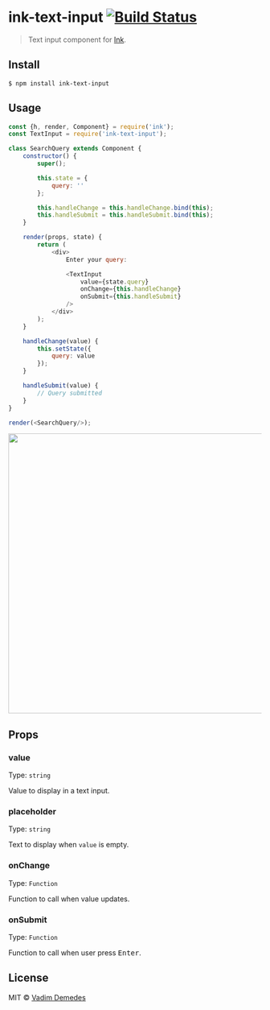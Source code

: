 # ink-text-input [![Build Status](https://travis-ci.org/vadimdemedes/ink-text-input.svg?branch=master)](https://travis-ci.org/vadimdemedes/ink-text-input)

> Text input component for [Ink](https://github.com/vadimdemedes/ink).


## Install

```
$ npm install ink-text-input
```


## Usage

```js
const {h, render, Component} = require('ink');
const TextInput = require('ink-text-input');

class SearchQuery extends Component {
	constructor() {
		super();

		this.state = {
			query: ''
		};

		this.handleChange = this.handleChange.bind(this);
		this.handleSubmit = this.handleSubmit.bind(this);
	}

	render(props, state) {
		return (
			<div>
				Enter your query:

				<TextInput
					value={state.query}
					onChange={this.handleChange}
					onSubmit={this.handleSubmit}
				/>
			</div>
		);
	}

	handleChange(value) {
		this.setState({
			query: value
		});
	}

	handleSubmit(value) {
		// Query submitted
	}
}

render(<SearchQuery/>);
```

<img src="media/demo.gif" width="556">


## Props

### value

Type: `string`

Value to display in a text input.

### placeholder

Type: `string`

Text to display when `value` is empty.

### onChange

Type: `Function`

Function to call when value updates.

### onSubmit

Type: `Function`

Function to call when user press <kbd>Enter</kbd>.


## License

MIT © [Vadim Demedes](https://github.com/vadimdemedes)
